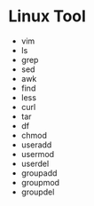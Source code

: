 # Linux Tool

- vim
- ls
- grep
- sed
- awk
- find
- less
- curl
- tar
- df
- chmod
- useradd
- usermod
- userdel
- groupadd
- groupmod
- groupdel
